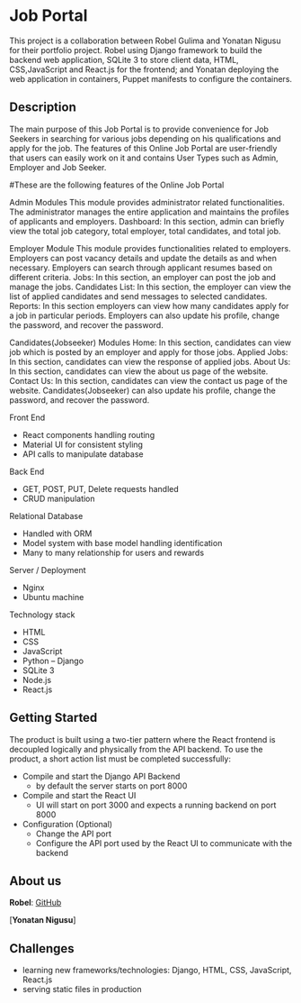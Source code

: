 # Job Portal


This project is a collaboration between Robel Gulima and Yonatan Nigusu for their portfolio project. 
Robel using Django framework to build the backend web application, SQLite 3 to store client data, HTML, CSS,JavaScript and React.js for the frontend; 
and Yonatan deploying the web application in containers,  Puppet manifests to configure the containers.

## Description 
The main purpose of this Job Portal is to provide convenience for Job Seekers in searching for various jobs depending on his qualifications and apply for the job.
The features of this Online Job Portal are user-friendly that users can easily work on it and contains User Types such as Admin, Employer and Job Seeker.

#These are the following features of the Online Job Portal

Admin Modules
This module provides administrator related functionalities. The administrator manages the entire application and maintains the profiles of applicants and employers.
Dashboard: In this section, admin can briefly view the total job category, total employer, total candidates, and total job.

Employer Module
This module provides functionalities related to employers. Employers can post vacancy details and update the details as and when necessary. Employers can search through applicant resumes based on different criteria.
Jobs: In this section, an employer can post the job and manage the jobs.
Candidates List: In this section, the employer can view the list of applied candidates and send messages to selected candidates.
Reports: In this section employers can view how many candidates apply for a job in particular periods.
Employers can also update his profile, change the password, and recover the password.

Candidates(Jobseeker) Modules
Home: In this section, candidates can view job which is posted by an employer and apply for those jobs.
Applied Jobs: In this section, candidates can view the response of applied jobs.
About Us: In this section, candidates can view the about us page of the website.
Contact Us: In this section, candidates can view the contact us page of the website.
Candidates(Jobseeker) can also update his profile, change the password, and recover the password.

Front End
* React components handling routing
* Material UI for consistent styling
* API calls to manipulate database

Back End
* GET, POST, PUT, Delete requests handled
* CRUD manipulation 

Relational Database
* Handled with ORM 
* Model system with base model handling identification
* Many to many relationship for users and rewards

Server / Deployment
* Nginx 
* Ubuntu machine

Technology stack
* HTML
* CSS
* JavaScript
* Python – Django
* SQLite 3
* Node.js
* React.js

## Getting Started

The product is built using a two-tier pattern where the React frontend is decoupled logically and physically from the API backend. To use the product, a short action list must be completed successfully:
-	Compile and start the Django API Backend
      -	by default the server starts on port 8000
-	Compile and start the React UI
      -	UI will start on port 3000 and expects a running backend on port 8000
-	Configuration (Optional)
      -	Change the API port
      -	Configure the API port used by the React UI to communicate with the backend


## About us
**Robel**: [GitHub](https://github.com/robel625)

[**Yonatan Nigusu**]

## Challenges
- learning new frameworks/technologies: Django, HTML, CSS, JavaScript, React.js
- serving static files in production 
